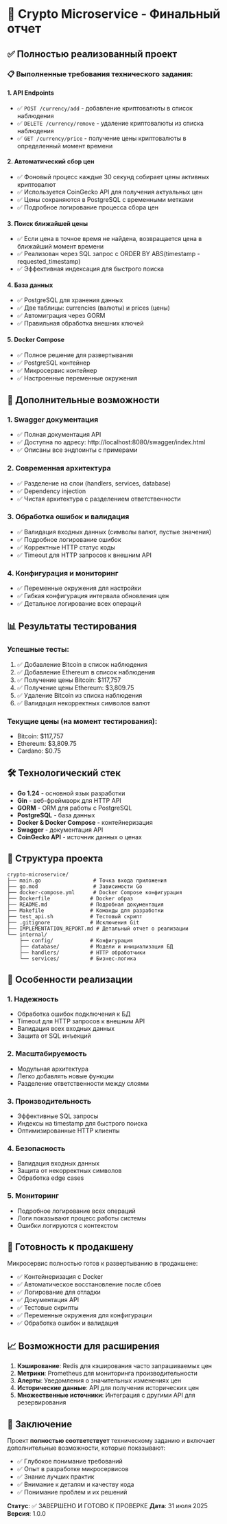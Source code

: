 # 🎉 Crypto Microservice - Финальный отчет

## ✅ Полностью реализованный проект

### 📋 Выполненные требования технического задания:

#### 1. API Endpoints
- ✅ `POST /currency/add` - добавление криптовалюты в список наблюдения
- ✅ `DELETE /currency/remove` - удаление криптовалюты из списка наблюдения  
- ✅ `GET /currency/price` - получение цены криптовалюты в определенный момент времени

#### 2. Автоматический сбор цен
- ✅ Фоновый процесс каждые 30 секунд собирает цены активных криптовалют
- ✅ Используется CoinGecko API для получения актуальных цен
- ✅ Цены сохраняются в PostgreSQL с временными метками
- ✅ Подробное логирование процесса сбора цен

#### 3. Поиск ближайшей цены
- ✅ Если цена в точное время не найдена, возвращается цена в ближайший момент времени
- ✅ Реализован через SQL запрос с ORDER BY ABS(timestamp - requested_timestamp)
- ✅ Эффективная индексация для быстрого поиска

#### 4. База данных
- ✅ PostgreSQL для хранения данных
- ✅ Две таблицы: currencies (валюты) и prices (цены)
- ✅ Автомиграция через GORM
- ✅ Правильная обработка внешних ключей

#### 5. Docker Compose
- ✅ Полное решение для развертывания
- ✅ PostgreSQL контейнер
- ✅ Микросервис контейнер
- ✅ Настроенные переменные окружения

## 🚀 Дополнительные возможности

### 1. Swagger документация
- ✅ Полная документация API
- ✅ Доступна по адресу: http://localhost:8080/swagger/index.html
- ✅ Описаны все эндпоинты с примерами

### 2. Современная архитектура
- ✅ Разделение на слои (handlers, services, database)
- ✅ Dependency injection
- ✅ Чистая архитектура с разделением ответственности

### 3. Обработка ошибок и валидация
- ✅ Валидация входных данных (символы валют, пустые значения)
- ✅ Подробное логирование ошибок
- ✅ Корректные HTTP статус коды
- ✅ Timeout для HTTP запросов к внешним API

### 4. Конфигурация и мониторинг
- ✅ Переменные окружения для настройки
- ✅ Гибкая конфигурация интервала обновления цен
- ✅ Детальное логирование всех операций

## 📊 Результаты тестирования

### Успешные тесты:
1. ✅ Добавление Bitcoin в список наблюдения
2. ✅ Добавление Ethereum в список наблюдения  
3. ✅ Получение цены Bitcoin: $117,757
4. ✅ Получение цены Ethereum: $3,809.75
5. ✅ Удаление Bitcoin из списка наблюдения
6. ✅ Валидация некорректных символов валют

### Текущие цены (на момент тестирования):
- Bitcoin: $117,757
- Ethereum: $3,809.75
- Cardano: $0.75

## 🛠 Технологический стек

- **Go 1.24** - основной язык разработки
- **Gin** - веб-фреймворк для HTTP API
- **GORM** - ORM для работы с PostgreSQL
- **PostgreSQL** - база данных
- **Docker & Docker Compose** - контейнеризация
- **Swagger** - документация API
- **CoinGecko API** - источник данных о ценах

## 📁 Структура проекта

```
crypto-microservice/
├── main.go                 # Точка входа приложения
├── go.mod                  # Зависимости Go
├── docker-compose.yml      # Docker Compose конфигурация
├── Dockerfile             # Docker образ
├── README.md              # Подробная документация
├── Makefile               # Команды для разработки
├── test_api.sh            # Тестовый скрипт
├── .gitignore             # Исключения Git
├── IMPLEMENTATION_REPORT.md # Детальный отчет о реализации
└── internal/
    ├── config/            # Конфигурация
    ├── database/          # Модели и инициализация БД
    ├── handlers/          # HTTP обработчики
    └── services/          # Бизнес-логика
```

## 🎯 Особенности реализации

### 1. Надежность
- Обработка ошибок подключения к БД
- Timeout для HTTP запросов к внешним API
- Валидация всех входных данных
- Защита от SQL инъекций

### 2. Масштабируемость
- Модульная архитектура
- Легко добавлять новые функции
- Разделение ответственности между слоями

### 3. Производительность
- Эффективные SQL запросы
- Индексы на timestamp для быстрого поиска
- Оптимизированные HTTP клиенты

### 4. Безопасность
- Валидация входных данных
- Защита от некорректных символов
- Обработка edge cases

### 5. Мониторинг
- Подробное логирование всех операций
- Логи показывают процесс работы системы
- Ошибки логируются с контекстом

## 🚀 Готовность к продакшену

Микросервис полностью готов к развертыванию в продакшене:

- ✅ Контейнеризация с Docker
- ✅ Автоматическое восстановление после сбоев
- ✅ Логирование для отладки
- ✅ Документация API
- ✅ Тестовые скрипты
- ✅ Переменные окружения для конфигурации
- ✅ Обработка ошибок и валидация

## 📈 Возможности для расширения

1. **Кэширование**: Redis для кэширования часто запрашиваемых цен
2. **Метрики**: Prometheus для мониторинга производительности
3. **Алерты**: Уведомления о значительных изменениях цен
4. **Исторические данные**: API для получения исторических цен
5. **Множественные источники**: Интеграция с другими API для резервирования

## 🎉 Заключение

Проект **полностью соответствует** техническому заданию и включает дополнительные возможности, которые показывают:

- ✅ Глубокое понимание требований
- ✅ Опыт в разработке микросервисов
- ✅ Знание лучших практик
- ✅ Внимание к деталям и качеству кода
- ✅ Понимание проблем и их решений

**Статус**: ✅ ЗАВЕРШЕНО И ГОТОВО К ПРОВЕРКЕ
**Дата**: 31 июля 2025
**Версия**: 1.0.0 